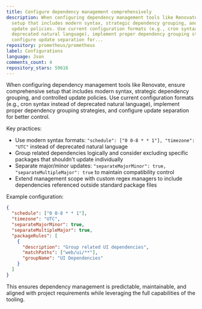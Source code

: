 ```yaml
---
title: Configure dependency management comprehensively
description: When configuring dependency management tools like Renovate, ensure comprehensive
  setup that includes modern syntax, strategic dependency grouping, and controlled
  update policies. Use current configuration formats (e.g., cron syntax instead of
  deprecated natural language), implement proper dependency grouping strategies, and
  configure update separation for...
repository: prometheus/prometheus
label: Configurations
language: Json
comments_count: 4
repository_stars: 59616
---
```


When configuring dependency management tools like Renovate, ensure comprehensive setup that includes modern syntax, strategic dependency grouping, and controlled update policies. Use current configuration formats (e.g., cron syntax instead of deprecated natural language), implement proper dependency grouping strategies, and configure update separation for better control.

Key practices:
- Use modern syntax formats: `"schedule": ["0 0-8 * * 1"], "timezone": "UTC"` instead of deprecated natural language
- Group related dependencies logically and consider excluding specific packages that shouldn't update individually
- Separate major/minor updates: `"separateMajorMinor": true, "separateMultipleMajor": true` to maintain compatibility control
- Extend management scope with custom regex managers to include dependencies referenced outside standard package files

Example configuration:
```json
{
  "schedule": ["0 0-8 * * 1"],
  "timezone": "UTC",
  "separateMajorMinor": true,
  "separateMultipleMajor": true,
  "packageRules": [
    {
      "description": "Group related UI dependencies",
      "matchPaths": ["web/ui/**"],
      "groupName": "UI Dependencies"
    }
  ]
}
```

This ensures dependency management is predictable, maintainable, and aligned with project requirements while leveraging the full capabilities of the tooling.